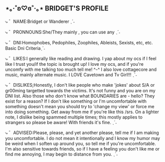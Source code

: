 ## ⋆｡‧˚ʚ♡ɞ˚‧｡⋆ BRIDGET'S PROFILE

⤷ ゛NAME:Bridget or Wanderer ˎˊ˗

⤷ ゛PRONNOUNS:She/They mainly , you can use any ˎˊ˗

⤷ ゛DNI:Homophobes, Pedophiles, Zoophiles, Ableists, Sexists, etc, etc. Basic Dni Criteriaˎˊ˗

⤷ ゛LIKES:I generally like reading and drawing. I yap about my ocs if I feel like I trust you/if the topic is brought up! I love my ocs, and if you're uncomfy with me talking too much tell me! ^-^ I also love cottagecore and music, mainly alternate music. I LOVE Cavetown and Tv Girl!!! ˎˊ˗

⤷ ゛DISLIKES;Honestly, I don't like people who make 'jokes' about S/A or gr00ming targetted towards the victims. It's not funny and you are on my DNI list. Also those who don't know what BOUNDARIES are - hello? They exist for a reason? If I don't like something or I'm uncomfortable with something doesn't mean you should try to 'change my view' or force me into doing something. Get away from me if you're like this /srs. On a lighter note, I dislike being spammed multiple times; this mostly applies to strangers so please be aware! With friends it's fine.  ˎˊ˗

⤷ ゛ADVISED:Please, please, and yet another please, tell me if I am making you uncomfortable. I do not mean it intentionally and I know my humor may be weird when I soften up around you, so tell me if you're uncomfortable. I'm also sensitive towards friends, so if I have a feeling you don't like me or find me annoying, I may begin to distance from you. ˎˊ˗
  
